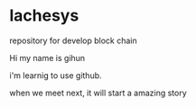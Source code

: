 # lachesys
repository for develop block chain

Hi my name is gihun

i'm learnig to use github.

when we meet next, it will start a amazing story  
